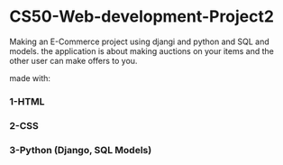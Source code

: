 # CS50-Web-development-Project2
Making an E-Commerce project using djangi and python and SQL and models.
the application is about making auctions on your items and the other user can make offers to you.

made with:
### 1-HTML
### 2-CSS
### 3-Python (Django, SQL Models)
